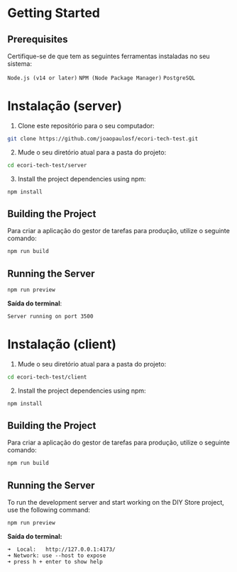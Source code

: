 # Getting Started

## Prerequisites

Certifique-se de que tem as seguintes ferramentas instaladas no seu sistema:

`Node.js (v14 or later)`
`NPM (Node Package Manager)`
`PostgreSQL`

# Instalação (server)

1. Clone este repositório para o seu computador:

```sh
git clone https://github.com/joaopaulosf/ecori-tech-test.git
```

2. Mude o seu diretório atual para a pasta do projeto:

```sh
cd ecori-tech-test/server
```

3. Install the project dependencies using npm:

```sh
npm install

```

## Building the Project

Para criar a aplicação do gestor de tarefas para produção, utilize o seguinte comando:

```sh
npm run build
```

## Running the Server

```sh
npm run preview
```

**Saída do terminal**:

`Server running on port 3500`

# Instalação (client)

1. Mude o seu diretório atual para a pasta do projeto:

```sh
cd ecori-tech-test/client
```

2. Install the project dependencies using npm:

```sh
npm install

```

## Building the Project

Para criar a aplicação do gestor de tarefas para produção, utilize o seguinte comando:

```sh
npm run build
```

## Running the Server

To run the development server and start working on the DIY Store project, use the following command:

```sh
npm run preview
```

**Saída do terminal:**

`➜  Local:   http://127.0.0.1:4173/` <br>
`➜ Network: use --host to expose` <br>
`➜ press h + enter to show help`
